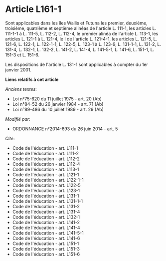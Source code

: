 # Article L161-1

Sont applicables dans les îles Wallis et Futuna les premier, deuxième, troisième, quatrième et septième alinéas de l'article
L. 111-1, les articles L. 111-1-1 à L. 111-5, L. 112-2, L. 112-4, le premier alinéa de l'article L. 113-1, les articles L.
121-1 à L. 121-4, le I de l'article L. 121-4-1, les articles L. 121-5, L. 121-6, L. 122-1, L. 122-1-1, L. 122-5, L. 123-1 à
L. 123-9, L. 131-1-1, L. 131-2, L. 131-4, L. 132-1, L. 132-2, L. 141-2, L. 141-4, L. 141-5-1, L. 141-6, L. 151-1, L. 151-3 et
L. 151-6. 

Les dispositions de l'article L. 131-1 sont applicables à compter du 1er janvier 2001.

**Liens relatifs à cet article**

_Anciens textes_:

  - Loi n°75-620 du 11 juillet 1975 - art. 20 (Ab)
  - Loi n°84-52 du 26 janvier 1984 - art. 71 (Ab)
  - Loi n°89-486 du 10 juillet 1989 - art. 29 (Ab)

_Modifié par_:

  - ORDONNANCE n°2014-693 du 26 juin 2014 - art. 5

_Cite_:

  - Code de l'éducation - art. L111-1
  - Code de l'éducation - art. L111-2
  - Code de l'éducation - art. L112-2
  - Code de l'éducation - art. L112-4
  - Code de l'éducation - art. L113-1
  - Code de l'éducation - art. L121-1
  - Code de l'éducation - art. L122-1-1
  - Code de l'éducation - art. L122-5
  - Code de l'éducation - art. L123-1
  - Code de l'éducation - art. L131-1
  - Code de l'éducation - art. L131-1-1
  - Code de l'éducation - art. L131-2
  - Code de l'éducation - art. L131-4
  - Code de l'éducation - art. L132-1
  - Code de l'éducation - art. L141-2
  - Code de l'éducation - art. L141-4
  - Code de l'éducation - art. L141-5-1
  - Code de l'éducation - art. L141-6
  - Code de l'éducation - art. L151-1
  - Code de l'éducation - art. L151-3
  - Code de l'éducation - art. L151-6

